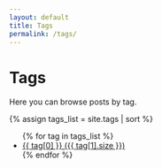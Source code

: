 ```yaml
---
layout: default
title: Tags
permalink: /tags/
---
```


# Tags

Here you can browse posts by tag.  

{% assign tags_list = site.tags | sort %}
<ul>
  {% for tag in tags_list %}
    <li>
      <a href="{{ '/tags/#' | append: tag[0] | relative_url }}">
        {{ tag[0] }} ({{ tag[1].size }})
      </a>
    </li>
  {% endfor %}
</ul>
